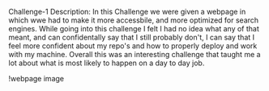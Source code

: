 Challenge-1
Description:
In this Challenge we were given a webpage in which wwe had to make it more accessbile,
and more optimized for search engines. While going into this challenge I felt I had no 
idea what any of that meant, and can confidentally say that I still probably don't, I 
can say that I feel more confident about my repo's and how to properly deploy and work 
with my machine. Overall this was an interesting challenge that taught me a lot about what
is most likely to happen on a day to day job. 

!webpage image

